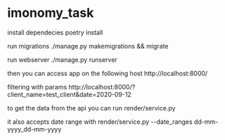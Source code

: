 # imonomy_task
install dependecies 
poetry install


run migrations
./manage.py makemigrations && migrate


run webserver
./manage.py runserver


then you can access app on the following host
http://localhost:8000/


filtering with params 
http://localhost:8000/?client_name=test_client&date=2020-09-12


to get the data from the api you can run 
render/service.py


it also accepts date range with 
render/service.py --date_ranges dd-mm-yyyy_dd-mm-yyyy
